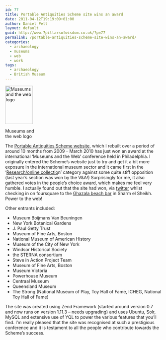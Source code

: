 ```yaml
---
id: 77
title: Portable Antiquities Scheme site wins an award
date: 2011-04-12T19:19:09+01:00
author: Daniel Pett
layout: default
guid: http://www.7pillarsofwisdom.co.uk/?p=77
permalink: /portable-antiquities-scheme-site-wins-an-award/
categories:
  - archaeology
  - museums
  - web
  - work
tags:
  - archaeology
  - British Museum
---
```

<div style="width: 99px" class="wp-caption alignright">
  <img title="Museums and the web logo" src="http://conference.archimuse.com/sites/all/themes/at_mw2011/logo.png" alt="Museums and the web logo" width="89" height="123" />
  
  <p class="wp-caption-text">
    Museums and the web logo
  </p>
</div>

The [Portable Antiquities Scheme website](http://finds.org.uk "The Scheme's website"), which I rebuilt over a period of around 10 months from 2009 &#8211; March 2010 has just won an award at the international &#8216;Museums and the Web&#8217; conference held in Philadelphia. I originally entered the Scheme&#8217;s website just to try and get it a bit more exposure in the international museum sector and it came first in the &#8216;[Research/online collectio](http://conference.archimuse.com/mw2011/best/nominees/research_online_collection "Best of the web category shortlist")n&#8217; category against some quite stiff opposition (last year&#8217;s section was won by the V&A!) Surprisingly for me, it also gathered votes in the people&#8217;s choice award, which makes me feel very humble. I actually found out that the site had won, via [twitter](https://twitter.com/#!/museweb/status/56469218559926272 "Twitter status") whilst checking in on foursquare to the [Ghazala beach bar](https://foursquare.com/venue/13929982) in Sharm el Sheikh. Power to the web!

Other entrants included:

  * Museum Boijmans Van Beuningen
  * New York Botanical Gardens
  * J. Paul Getty Trust
  * Museum of Fine Arts, Boston
  * National Museum of American History
  * Museum of the City of New York
  * Windsor Historical Society
  * the STERNA consortium
  * Steve in Action Project Team
  * Museum of Fine Arts, Boston
  * Museum Victoria
  * Powerhouse Museum
  * Centraal Museum
  * Queensland Museum
  * The Strong (National Museum of Play, Toy Hall of Fame, ICHEG, National Toy Hall of Fame)

The site was created using Zend Framework (started around version 0.7 and now runs on version 1.11.3 &#8211; needs upgrading) and uses Ubuntu, Solr, MySQL and extensive use of YQL to power the various features that you&#8217;ll find. I&#8217;m really pleased that the site was recognised at such a prestigious conference and it is testament to all the people who contribute towards the Scheme&#8217;s success.